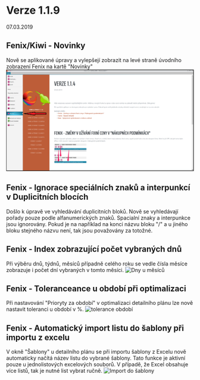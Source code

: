 ﻿# Verze 1.1.9
07.03.2019

## Fenix/Kiwi - Novinky
Nově se aplikované úpravy a vylepšejí zobrazit na levé straně úvodního zobrazení Fenix na kartě "Novinky"
![Fenix nápověda](../data/Fenix_napoveda.png "Fenix nápověda")

## Fenix - Ignorace speciálních znaků a interpunkcí v Duplicitních blocích
Došlo k úpravě ve vyhledávání duplicitních bloků. Nově se vyhledávají pořady pouze podle alfanumerických znaků. Spacialní znaky a interpunkce jsou ignorovány.
Pokud je na například na konci názvu bloku "/" a u jiného bloku stejného názvu není, tak jsou považovány za totožné.

## Fenix - Index zobrazující počet vybraných dnů
Při výběru dnů, týdnů, měsíců případně celého roku se vedle čísla měsíce zobrazuje i počet dní vybraných v tomto měsíci. 
![Dny u měsíců](../data/fenix_07_3_dny.png "Dny u měsíců")

## Fenix - Toleranceance u období při optimalizaci
Při nastavování "Prioryty za období" v optimalizaci detailního plánu lze nově nastavit toleranci u období v %.
![tolerance období](../data/fenix_07_3_tolerance.png "tolerance období")

## Fenix - Automatický import listu do šablony při importu z excelu
V okně "Šablony" u detailního plánu se při importu šablony z Excelu nově automaticky načítá název listu do vybrané šablony. Tato funkce je aktivní pouze u jednolistových excelových souborů.
V případě, že Excel obsahuje více listů, tak je nutné list vybrat ručně.
![Import do šablony](../data/fenix_07_3_import.png "Import do šablony")


